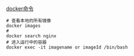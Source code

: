 [docker命令](https://www.runoob.com/docker/docker-command-manual.html)



```
# 查看本地的所有镜像
docker images 
# 
docker search nginx
# 进入运行中的容器
docker exec -it imagename or imageId /bin/bash
```

